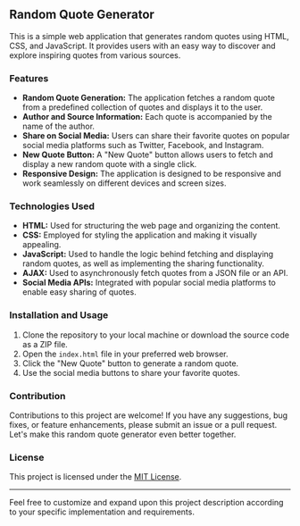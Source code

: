 ## Random Quote Generator

This is a simple web application that generates random quotes using HTML, CSS, and JavaScript. It provides users with an easy way to discover and explore inspiring quotes from various sources.

### Features

- **Random Quote Generation:** The application fetches a random quote from a predefined collection of quotes and displays it to the user.
- **Author and Source Information:** Each quote is accompanied by the name of the author.
- **Share on Social Media:** Users can share their favorite quotes on popular social media platforms such as Twitter, Facebook, and Instagram.
- **New Quote Button:** A "New Quote" button allows users to fetch and display a new random quote with a single click.
- **Responsive Design:** The application is designed to be responsive and work seamlessly on different devices and screen sizes.

### Technologies Used

- **HTML:** Used for structuring the web page and organizing the content.
- **CSS:** Employed for styling the application and making it visually appealing.
- **JavaScript:** Used to handle the logic behind fetching and displaying random quotes, as well as implementing the sharing functionality.
- **AJAX:** Used to asynchronously fetch quotes from a JSON file or an API.
- **Social Media APIs:** Integrated with popular social media platforms to enable easy sharing of quotes.

### Installation and Usage

1. Clone the repository to your local machine or download the source code as a ZIP file.
2. Open the `index.html` file in your preferred web browser.
3. Click the "New Quote" button to generate a random quote.
4. Use the social media buttons to share your favorite quotes.


### Contribution

Contributions to this project are welcome! If you have any suggestions, bug fixes, or feature enhancements, please submit an issue or a pull request. Let's make this random quote generator even better together.

### License

This project is licensed under the [MIT License](LICENSE).

---

Feel free to customize and expand upon this project description according to your specific implementation and requirements.
